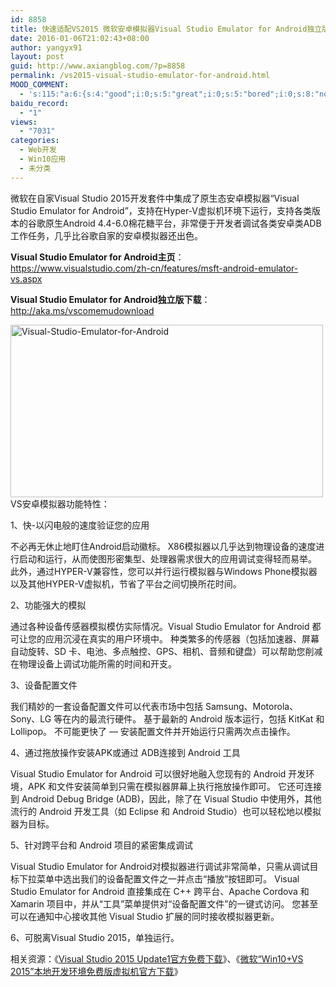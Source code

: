 ```yaml
---
id: 8858
title: 快速适配VS2015 微软安卓模拟器Visual Studio Emulator for Android独立版下载
date: 2016-01-06T21:02:43+08:00
author: yangyx91
layout: post
guid: http://www.axiangblog.com/?p=8858
permalink: /vs2015-visual-studio-emulator-for-android.html
MOOD_COMMENT:
  - 's:115:"a:6:{s:4:"good";i:0;s:5:"great";i:0;s:5:"bored";i:0;s:8:"nonsense";i:0;s:13:"notunderstand";i:0;s:7:"passing";i:0;}";'
baidu_record:
  - "1"
views:
  - "7031"
categories:
  - Web开发
  - Win10应用
  - 未分类
---
```

微软在自家Visual Studio 2015开发套件中集成了原生态安卓模拟器“Visual Studio Emulator for Android”，支持在Hyper-V虚拟机环境下运行，支持各类版本的谷歌原生Android 4.4-6.0棉花糖平台，非常便于开发者调试各类安卓类ADB工作任务，几乎比谷歌自家的安卓模拟器还出色。

**Visual Studio Emulator for Android主页**： <a href="https://www.visualstudio.com/zh-cn/features/msft-android-emulator-vs.aspx" target="_blank" rel="nofollow" >https://www.visualstudio.com/zh-cn/features/msft-android-emulator-vs.aspx</a>

**Visual Studio Emulator for Android独立版下载**：<a href="http://aka.ms/vscomemudownload" target="_blank" rel="nofollow" >http://aka.ms/vscomemudownload</a>

<a href="http://www.axiangblog.com/vs2015-visual-studio-emulator-for-android.html/visual-studio-emulator-for-android" rel="attachment wp-att-8859" target="_blank"  rel="nofollow" ><img loading="lazy" class="aligncenter size-full wp-image-8859" src="http://www.axiangblog.com/wp-content/uploads/2016/01/Visual-Studio-Emulator-for-Android.jpg" alt="Visual-Studio-Emulator-for-Android" width="500" height="276" /></a>  
VS安卓模拟器功能特性：

1、快-以闪电般的速度验证您的应用

不必再无休止地盯住Android启动徽标。 X86模拟器以几乎达到物理设备的速度进行启动和运行，从而使图形密集型、处理器需求很大的应用调试变得轻而易举。  此外，通过HYPER-V兼容性，您可以并行运行模拟器与Windows Phone模拟器以及其他HYPER-V虚拟机，节省了平台之间切换所花时间。

2、功能强大的模拟

通过各种设备传感器模拟模仿实际情况。Visual Studio Emulator for Android 都可让您的应用沉浸在真实的用户环境中。 种类繁多的传感器（包括加速器、屏幕自动旋转、SD 卡、电池、多点触控、GPS、相机、音频和键盘）可以帮助您削减在物理设备上调试功能所需的时间和开支。

3、设备配置文件

我们精妙的一套设备配置文件可以代表市场中包括 Samsung、Motorola、Sony、LG 等在内的最流行硬件。 基于最新的 Android 版本运行，包括 KitKat 和 Lollipop。 不可能更快了 — 安装配置文件并开始运行只需两次点击操作。

4、通过拖放操作安装APK或通过 ADB连接到 Android 工具

Visual Studio Emulator for Android 可以很好地融入您现有的 Android 开发环境，APK 和文件安装简单到只需在模拟器屏幕上执行拖放操作即可。 它还可连接到 Android Debug Bridge (ADB)，因此，除了在 Visual Studio 中使用外，其他流行的 Android 开发工具（如 Eclipse 和 Android Studio）也可以轻松地以模拟器为目标。

5、针对跨平台和 Android 项目的紧密集成调试

Visual Studio Emulator for Android对模拟器进行调试非常简单，只需从调试目标下拉菜单中选出我们的设备配置文件之一并点击“播放”按钮即可。 Visual Studio Emulator for Android 直接集成在 C++ 跨平台、Apache Cordova 和 Xamarin 项目中，并从“工具”菜单提供对“设备配置文件”的一键式访问。 您甚至可以在通知中心接收其他 Visual Studio 扩展的同时接收模拟器更新。

6、可脱离Visual Studio 2015，单独运行。

相关资源：《<a href="http://www.axiangblog.com/visual-studio-2015-update1.html" target="_blank" rel="nofollow" >Visual Studio 2015 Update1官方免费下载</a>》、《<a href="http://www.axiangblog.com/uwp-win10-vs-2015.html" target="_blank" rel="nofollow" >微软“Win10+VS 2015”本地开发环境免费版虚拟机官方下载</a>》